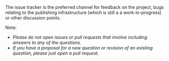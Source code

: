 The issue tracker is the preferred channel for feedback on the project, bugs relating to the publishing infrastructure (which is still a a work-in-progress) or other discussion points.

Note:

- _Please do not open issues or pull requests that involve including answers to any of the questions._
- _If you have a proposal for a new question or revision of an existing question, please just open a pull request._
